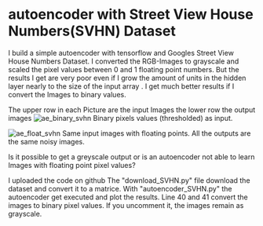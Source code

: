 # autoencoder with Street View House Numbers(SVHN) Dataset

I build a simple autoencoder with tensorflow and Googles Street View House Numbers Dataset. I converted the RGB-Images to grayscale and scaled the pixel values between 0 and 1 floating point numbers. But the results I get are very poor even if I grow the amount of units in the hidden layer nearly to the size of the input array . I get much better results if I convert the Images to binary values.  

The upper row in each Picture are the input Images the lower row the output images
![ae_binary_svhn](https://cloud.githubusercontent.com/assets/14162105/19847792/94680ece-9f49-11e6-91c1-8fddc00924b4.png)
Binary pixels values (thresholded) as input.

![ae_float_svhn](https://cloud.githubusercontent.com/assets/14162105/19847795/964f5256-9f49-11e6-8d9c-9389e0569267.png)
Same input images with floating points. All the outputs are the same noisy images.


Is it possible to get a greyscale output or is an autoencoder not able to learn Images with floating point pixel values? 

I uploaded the code on github
The "download_SVHN.py" file download the dataset and convert it to a matrice. With "autoencoder_SVHN.py" the autoencoder
get executed and plot the results. Line 40 and 41 convert the images to binary pixel values. If you uncomment it, the images remain as grayscale.
